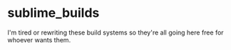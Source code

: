 # sublime_builds
I'm tired or rewriting these build systems so they're all going here free for whoever wants them.

